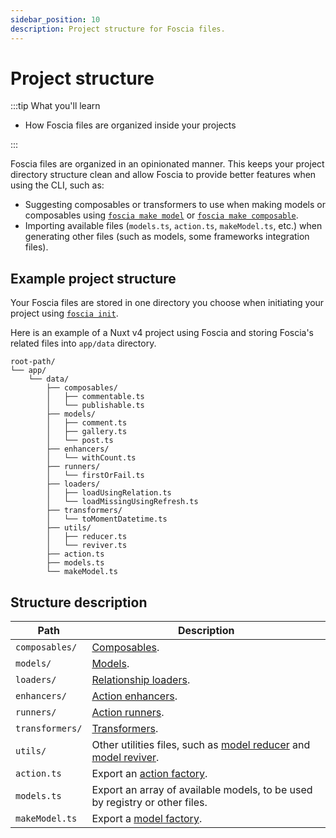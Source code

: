 ```yaml
---
sidebar_position: 10
description: Project structure for Foscia files.
---
```


# Project structure

:::tip What you'll learn

- How Foscia files are organized inside your projects

:::

Foscia files are organized in an opinionated manner. This keeps your project
directory structure clean and allow Foscia to provide better features when
using the CLI, such as:

- Suggesting composables or transformers to use when making models or
  composables using
  [`foscia make model`](/docs/digging-deeper/usages/cli#make-model-name) or
  [`foscia make composable`](/docs/digging-deeper/usages/cli#make-composable-name).
- Importing available files (`models.ts`, `action.ts`, `makeModel.ts`, etc.)
  when generating other files (such as models, some frameworks integration files).

## Example project structure

Your Foscia files are stored in one directory you choose when initiating
your project using [`foscia init`](/docs/digging-deeper/usages/cli#init-path).

Here is an example of a Nuxt v4 project using Foscia and storing Foscia's
related files into `app/data` directory.

```text
root-path/
└── app/
    └── data/
        ├── composables/
        │   ├── commentable.ts
        │   └── publishable.ts
        ├── models/
        │   ├── comment.ts
        │   ├── gallery.ts
        │   └── post.ts
        ├── enhancers/
        │   └── withCount.ts
        ├── runners/
        │   └── firstOrFail.ts
        ├── loaders/
        │   ├── loadUsingRelation.ts
        │   └── loadMissingUsingRefresh.ts
        ├── transformers/
        │   └── toMomentDatetime.ts
        ├── utils/
        │   ├── reducer.ts
        │   └── reviver.ts
        ├── action.ts
        ├── models.ts
        └── makeModel.ts
```

## Structure description

| Path            | Description                                                                                                                                                             |
|-----------------|-------------------------------------------------------------------------------------------------------------------------------------------------------------------------|
| `composables/`  | [Composables](/docs/digging-deeper/models/models-composition#composition).                                                                                              |
| `models/`       | [Models](/docs/getting-started#defining-a-model).                                                                                                                       |
| `loaders/`      | [Relationship loaders](/docs/digging-deeper/models/models-relations#loading-relations).                                                                                 |
| `enhancers/`    | [Action enhancers](/docs/digging-deeper/actions/custom-action-enhancers).                                                                                               |
| `runners/`      | [Action runners](/docs/digging-deeper/actions/custom-action-runners).                                                                                                   |
| `transformers/` | [Transformers](/docs/digging-deeper/models/models-transformers).                                                                                                        |
| `utils/`        | Other utilities files, such as [model reducer](/docs/digging-deeper/models/models-reduce-revive) and [model reviver](/docs/digging-deeper/models/models-reduce-revive). |
| `action.ts`     | Export an [action factory](/docs/getting-started#action-factory).                                                                                                       |
| `models.ts`     | Export an array of available models, to be used by registry or other files.                                                                                             |
| `makeModel.ts`  | Export a [model factory](/docs/digging-deeper/models/models-composition#factory).                                                                                       |

